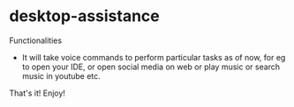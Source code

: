# desktop-assistance

Functionalities
 - It will take voice commands to perform particular tasks as of now, for eg to open your IDE, or open social media on web or play music or search music in youtube etc.
 
That's it! Enjoy!
